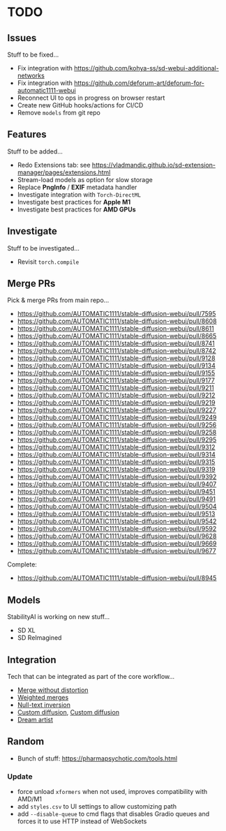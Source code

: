 # TODO

## Issues

Stuff to be fixed...

- Fix integration with <https://github.com/kohya-ss/sd-webui-additional-networks>
- Fix integration with <https://github.com/deforum-art/deforum-for-automatic1111-webui>
- Reconnect UI to ops in progress on browser restart  
- Create new GitHub hooks/actions for CI/CD  
- Remove `models` from git repo

## Features

Stuff to be added...

- Redo Extensions tab: see <https://vladmandic.github.io/sd-extension-manager/pages/extensions.html>
- Stream-load models as option for slow storage
- Replace **PngInfo** / **EXIF** metadata handler
- Investigate integration with `Torch-DirectML`
- Investigate best practices for **Apple M1**
- Investigate best practices for **AMD GPUs**

## Investigate

Stuff to be investigated...

- Revisit `torch.compile`

## Merge PRs

Pick & merge PRs from main repo...

- <https://github.com/AUTOMATIC1111/stable-diffusion-webui/pull/7595>
- <https://github.com/AUTOMATIC1111/stable-diffusion-webui/pull/8608>
- <https://github.com/AUTOMATIC1111/stable-diffusion-webui/pull/8611>
- <https://github.com/AUTOMATIC1111/stable-diffusion-webui/pull/8665>
- <https://github.com/AUTOMATIC1111/stable-diffusion-webui/pull/8741>
- <https://github.com/AUTOMATIC1111/stable-diffusion-webui/pull/8742>
- <https://github.com/AUTOMATIC1111/stable-diffusion-webui/pull/9128>
- <https://github.com/AUTOMATIC1111/stable-diffusion-webui/pull/9134>
- <https://github.com/AUTOMATIC1111/stable-diffusion-webui/pull/9155>
- <https://github.com/AUTOMATIC1111/stable-diffusion-webui/pull/9177>
- <https://github.com/AUTOMATIC1111/stable-diffusion-webui/pull/9211>
- <https://github.com/AUTOMATIC1111/stable-diffusion-webui/pull/9212>
- <https://github.com/AUTOMATIC1111/stable-diffusion-webui/pull/9219>
- <https://github.com/AUTOMATIC1111/stable-diffusion-webui/pull/9227>
- <https://github.com/AUTOMATIC1111/stable-diffusion-webui/pull/9249>
- <https://github.com/AUTOMATIC1111/stable-diffusion-webui/pull/9256>
- <https://github.com/AUTOMATIC1111/stable-diffusion-webui/pull/9258>
- <https://github.com/AUTOMATIC1111/stable-diffusion-webui/pull/9295>
- <https://github.com/AUTOMATIC1111/stable-diffusion-webui/pull/9312>
- <https://github.com/AUTOMATIC1111/stable-diffusion-webui/pull/9314>
- <https://github.com/AUTOMATIC1111/stable-diffusion-webui/pull/9315>
- <https://github.com/AUTOMATIC1111/stable-diffusion-webui/pull/9319>
- <https://github.com/AUTOMATIC1111/stable-diffusion-webui/pull/9392>
- <https://github.com/AUTOMATIC1111/stable-diffusion-webui/pull/9407>
- <https://github.com/AUTOMATIC1111/stable-diffusion-webui/pull/9451>
- <https://github.com/AUTOMATIC1111/stable-diffusion-webui/pull/9491>
- <https://github.com/AUTOMATIC1111/stable-diffusion-webui/pull/9504>
- <https://github.com/AUTOMATIC1111/stable-diffusion-webui/pull/9513>
- <https://github.com/AUTOMATIC1111/stable-diffusion-webui/pull/9542>
- <https://github.com/AUTOMATIC1111/stable-diffusion-webui/pull/9592>
- <https://github.com/AUTOMATIC1111/stable-diffusion-webui/pull/9628>
- <https://github.com/AUTOMATIC1111/stable-diffusion-webui/pull/9669>
- <https://github.com/AUTOMATIC1111/stable-diffusion-webui/pull/9677>

Complete:

- <https://github.com/AUTOMATIC1111/stable-diffusion-webui/pull/8945>

## Models

StabilityAI is working on new stuff...

- SD XL
- SD ReImagined

## Integration

Tech that can be integrated as part of the core workflow...

- [Merge without distortion](https://github.com/ogkalu2/Merge-Stable-Diffusion-models-without-distortion)
- [Weighted merges](https://github.com/bbc-mc/sdweb-merge-block-weighted-gui/tree/master)
- [Null-text inversion](https://github.com/ouhenio/null-text-inversion-colab)
- [Custom diffusion](https://github.com/guaneec/custom-diffusion-webui), [Custom diffusion](https://www.cs.cmu.edu/~custom-diffusion/)
- [Dream artist](https://github.com/7eu7d7/DreamArtist-sd-webui-extension)

## Random

- Bunch of stuff: <https://pharmapsychotic.com/tools.html>

### Update

- force unload `xformers` when not used, improves compatibility with AMD/M1
- add `styles.csv` to UI settings to allow customizing path
- add `--disable-queue` to cmd flags that disables Gradio queues and forces it to use HTTP instead of WebSockets
